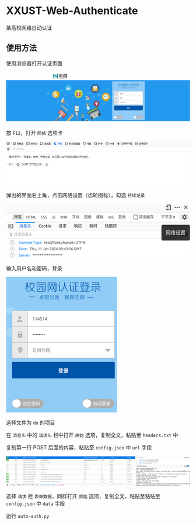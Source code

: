 # XXUST-Web-Authenticate
某高校网络自动认证

## 使用方法

使用浏览器打开认证页面

![](imgs/web-auth-page.png)

按 `F12`，打开 `网络` 选项卡

![](imgs/f12.png)

弹出的界面右上角，点击网络设置（齿轮图标），勾选 `持续记录`

![](imgs/f12-keep-record.png)

输入用户名和密码，登录

![](imgs/login.png)

选择文件为 `do` 的项目

在 `消息头` 中的 `请求头` 栏中打开 `原始` 选项，复制全文，粘贴至 `headers.txt` 中

复制第一行 POST 后面的内容，粘贴至 `config.json` 中 `url` 字段

![](imgs/copy-header.png)

选择 `请求` 栏 `表单数据`，同样打开 `原始` 选项，复制全文，粘贴至粘贴至 `config.json` 中 `data` 字段

运行 `auto-auth.py`
